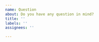 ```yaml
---
name: Question
about: Do you have any question in mind?
title: ''
labels: ''
assignees: ''

---
```



